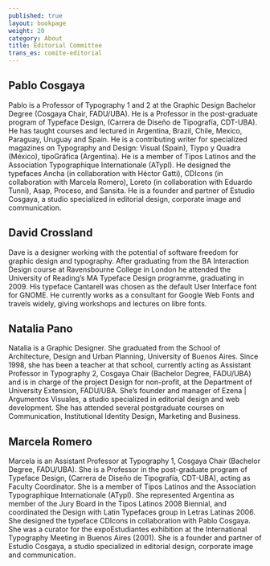 ```yaml
---
published: true
layout: bookpage
weight: 20
category: About
title: Editorial Committee
trans_es: comite-editorial
---
```


Pablo Cosgaya
---------------

Pablo is a Professor of Typography 1 and 2 at the Graphic Design Bachelor Degree (Cosgaya Chair, FADU/UBA). He is a Professor in the post-graduate program of Typeface Design, (Carrera de Diseño de Tipografía, CDT-UBA). He has taught courses and lectured in Argentina, Brazil, Chile, Mexico, Paraguay, Uruguay and Spain. He is a contributing writer for specialized magazines on Typography and Design: Visual (Spain), Tiypo y Quadra (México), tipoGráfica (Argentina). He is a member of Tipos Latinos and the Association Typographique Internationale (ATypI). He designed the typefaces Ancha (in collaboration with Héctor Gatti), CDIcons (in collaboration with Marcela Romero), Loreto (in collaboration with Eduardo Tunni), Asap, Proceso, and Sansita. He is a founder and partner of Estudio Cosgaya, a studio specialized in editorial design, corporate image and communication.

David Crossland
------------------

Dave is a designer working with the potential of software freedom for graphic design and typography. After graduating from the BA Interaction Design course at Ravensbourne College in London he attended the University of Reading’s MA Typeface Design programme, graduating in 2009. His typeface Cantarell was chosen as the default User Interface font for GNOME. He currently works as a consultant for Google Web Fonts and travels widely, giving workshops and lectures on libre fonts.

Natalia Pano
---------------

Natalia is a Graphic Designer. She graduated from the School of Architecture, Design and Urban Planning, University of Buenos Aires. Since 1998, she has been a teacher at that school, currently acting as Assistant Professor in Typography 2, Cosgaya Chair (Bachelor Degree, FADU/UBA) and is in charge of the project Design for non-profit, at the Department of University Extension, FADU/UBA. She’s founder and manager of Ezena | Argumentos Visuales, a studio specialized in editorial design and web development. She has attended several postgraduate courses on Communication, Institutional Identity Design, Marketing and Business.

Marcela Romero
---------------

Marcela is an Assistant Professor at Typography 1, Cosgaya Chair (Bachelor Degree, FADU/UBA). She is a Professor in the post-graduate program of Typeface Design, (Carrera de Diseño de Tipografía, CDT-UBA), acting as Faculty Coordinator. She is a member of Tipos Latinos and the Association Typographique Internationale (ATypI). She represented Argentina as member of the Jury Board in the Tipos Latinos 2008 Biennial, and coordinated the Design with Latin Typefaces group in Letras Latinas 2006. She designed the typeface CDIcons in collaboration with Pablo Cosgaya. She was a curator for the expoEstudiantes exhibition at the International Typography Meeting in Buenos Aires (2001). She is a founder and partner of Estudio Cosgaya, a studio specialized in editorial design, corporate image and communication.
